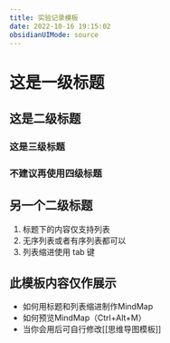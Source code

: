 ```yaml
---
title: 实验记录模板
date: 2022-10-16 19:15:02
obsidianUIMode: source
---
```


<!--可使用快捷键`Ctrl+Alt+B`预览思维导图。-->

# 这是一级标题

## 这是二级标题

### 这是三级标题

### 不建议再使用四级标题

## 另一个二级标题

1. 标题下的内容仅支持列表
2. 无序列表或者有序列表都可以
3. 列表缩进使用 tab 键

## 此模板内容仅作展示

- 如何用标题和列表缩进制作MindMap
- 如何预览MindMap（Ctrl+Alt+M）
- 当你会用后可自行修改[[思维导图模板]]